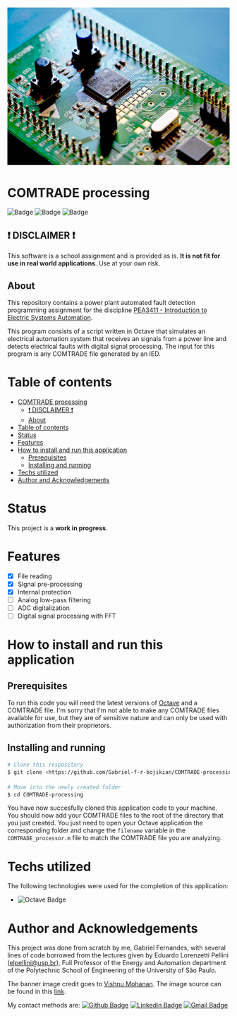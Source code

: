 <h1 align="center">
	<img alt="Circuit-breaker" title="COMTRADE-procesing" src="./src/public/vishnu-mohanan-yQpAaMsQzYE-unsplash.jpg" />
</h1>


# COMTRADE processing

![Badge](https://img.shields.io/badge/license-MIT-informational?style=for-the-bade)
![Badge](https://img.shields.io/badge/Octave-v6.2.0-0790C0?logo=Octave) ![Badge](https://img.shields.io/badge/status-in_development-red)

## ❗ DISCLAIMER ❗

This software is a school assignment and is provided as is. __It is not fit for use in real world applications__. Use at your own risk.

## About

This repository contains a power plant automated fault detection programming assignment for the discipline [PEA3411 - Introduction to Electric Systems Automation](https://uspdigital.usp.br/jupiterweb/obterDisciplina?sgldis=PEA3411&verdis=2).

This program consists of a script written in Octave that simulates an electrical automation system that receives an signals from a power line and detects electrical faults with digital signal processing. The input for this program is any COMTRADE file generated by an IED.

# Table of contents
- [COMTRADE processing](#comtrade-processing)
  - [❗ DISCLAIMER ❗](#-disclaimer-)
  - [About](#about)
- [Table of contents](#table-of-contents)
- [Status](#status)
- [Features](#features)
- [How to install and run this application](#how-to-install-and-run-this-application)
  - [Prerequisites](#prerequisites)
  - [Installing and running](#installing-and-running)
- [Techs utilized](#techs-utilized)
- [Author and Acknowledgements](#author-and-acknowledgements)
# Status
This project is a __work in progress__. 
# Features
- [x] File reading
- [x] Signal pre-processing
- [x] Internal protection
- [ ] Analog low-pass filtering
- [ ] ADC digitalization
- [ ] Digital signal processing with FFT
# How to install and run this application
## Prerequisites
To run this code you will need the latest versions of [Octave](https://www.gnu.org/software/octave/index) and a COMTRADE file. I'm sorry that I'm not able to make any COMTRADE files available for use, but they are of sensitive nature and can only be used with authorization from their proprietors.
## Installing and running
```bash
# Clone this respository
$ git clone <https://github.com/Gabriel-f-r-bojikian/COMTRADE-processing>

# Move into the newly created folder
$ cd COMTRADE-processing
```

You have now succesfully cloned this application code to your machine. You should now add your COMTRADE files to the root of the directory that you just created. You just need to open your Octave application the corresponding folder and change the `filename` variable in the `COMTRADE_processor.m` file to match the COMTRADE file you are analyzing.

# Techs utilized
The following technologies were used for the completion of this application:
- ![Octave Badge](https://img.shields.io/badge/-Octave-0790C0?style=flat-square&logo=Octave&logoColor=ffffff&link=https://nodejs.org/en/)



# Author and Acknowledgements
This project was done from scratch by me, Gabriel Fernandes, with several lines of code borrowed from the lectures given by Eduardo Lorenzetti Pellini (elpellini@usp.br), Full Professor of the Energy and Automation department of the Polytechnic School of Engineering of the University of São Paulo.

The banner image credit goes to [Vishnu Mohanan](https://unsplash.com/@vishnumaiea).
The image source can be found in this [link](https://unsplash.com/photos/yQpAaMsQzYE).

My contact methods are:
[![Github Badge](https://img.shields.io/badge/-Gabriel-181717?style=flat-square&logo=github&logoColor=white&link=https://github.com/Gabriel-f-r-bojikian)](https://github.com/Gabriel-f-r-bojikian) [![Linkedin Badge](https://img.shields.io/badge/-Gabriel-blue?style=flat-square&logo=Linkedin&logoColor=white&link=https://www.linkedin.com/in/gabriel-fernandes-rosa-bojikian-688b84164/)](https://www.linkedin.com/in/gabriel-fernandes-rosa-bojikian-688b84164/) [![Gmail Badge](https://img.shields.io/badge/-gabriel.bojikian.dev@gmail.com-c14438?style=flat-square&logo=Gmail&logoColor=white&link=mailto:gabriel.bojikian.dev@gmail.com)](mailto:gabriel.bojikian.dev@gmail.com)